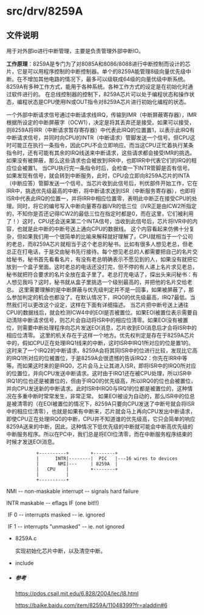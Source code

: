 # src/drv/8259A
## 文件说明

用于对外部io进行中断管理，主要是负责管理外部中断IO。

**工作原理**：8259A是专门为了对8085A和8086/8088进行中断控制而设计的芯片，它是可以用程序控制的中断控制器。单个的8259A能管理8级向量优先级中断。在不增加其他电路的情况下，最多可以级联成64级的向量优级中断系统。8259A有多种工作方式，能用于各种系统。各种工作方式的设定是在初始化时通过软件进行的。 在总线控制器的控制下，8259A芯片可以处于编程状态和操作状态，编程状态是CPU使用IN或OUT指令对8259A芯片进行初始化编程的状态。

一个外部中断请求信号通过中断请求线IRQ，传输到IMR（中断屏蔽寄存器），IMR根据所设定的中断屏蔽字（OCW1），决定是将其丢弃还是接受。如果可以接受，则8259A将IRR（中断请求暂存寄存器）中代表此IRQ的位置置1，以表示此IRQ有中断请求信号，并同时向CPU的INTR（中断请求）管脚发送一个信号。但CPU这时可能正在执行一条指令，因此CPU不会立即响应。而当这CPU正忙着执行某条指令时，还有可能有其余的IRQ线送来中断请求，这些请求都会接受IMR的挑选。如果没有被屏蔽，那么这些请求也会被放到IRR中，也即IRR中代表它们的IRQ的相应位会被置1。
当CPU执行完一条指令时后，会检查一下INTR管脚是否有信号。如果发现有信号，就会转到中断服务，此时，CPU会立即向8259A芯片的INTA（中断应答）管脚发送一个信号。当芯片收到此信号后，判优部件开始工作，它在IRR中，挑选优先级最高的中断，将中断请求送到ISR（中断服务寄存器），也即将ISR中代表此IRQ的位置一，并将IRR中相应位置零，表明此中断正在接受CPU的处理。同时，将它的编号写入中断向量寄存器IVR的低三位（IVR正是由ICW2所指定的，不知你是否还记得ICW2的最低三位在指定时都是0，而在这里，它们被利用了！）这时，CPU还会送来第二个INTA信号，当收到此信号后，芯片将IVR中的内容，也就是此中断的中断号送上通向CPU的数据线。
这个内容看起来仿佛十分复杂，但如果我们用一个很简单的比喻来解释就好理解了。CPU就相当于一个公司的老总，而8259A芯片就相当于这个老总的秘书。比如有很多人想见老总，但老总正在打电话，于是交由秘书先行接待。每个想见老总的人都需要把自己的名片交给秘书，秘书首先看看名片，有没有老总明确表示不愿见到的人，如果没有就把它放到一个盒子里面。这时老总的电话还没打完，但不停的有人递上名片求见老总，秘书就把符合要求的名片全放在盒子里了。老总打完电话了，探出头来问秘书：有人想见我吗？这时，秘书就从盒子里挑选一个级别最高的，并把他的名片交给老总。
这里需要理解的是中断屏蔽与优先级判定并不是一回事，如果被屏蔽了，那么参加判定的机会也都没了。在默认情况下，IRQ0的优先级最高，IRQ7最低。当然我们可以更改这个设定，这样在下面有详细描述。
当芯片把中断号送上通往CPU的数据线后，就会检测ICW4中的EOI是否被置位。如果EOI被置位表示需要自动清除中断请求信号，则芯片会自动将ISR中的相应位清零。如果EOI没有被置位，则需要中断处理程序向芯片发送EOI消息，芯片收到EOI消息后才会将ISR中的相应位清零。
这里的机关存在于这样一个地方。优先权判定是存在于8259A芯片中的，假如CPU正在处理IRQ1线来的中断，这时ISR中IRQ1所对应的位是置1的。这时来了一个IRQ2的中断请求，8259A会将其同ISR中的位进行比较，发现比它高的IRQ1所对应的位被置位，于是8259A会很遗憾的告诉IRQ2：你先在IRR中等等。而如果这时来的是IRQ0，芯片会马上让其进入ISR，即将ISR中的IRQ0所对应的位置位，并向CPU发送中断请求。这时由于IRQ1还在被CPU处理，所以ISR中IRQ1的位也还是被置位的，但由于IRQ0的优先级高，所以IRQ0的位也会被置位，并向CPU发送新的中断请求。此时ISR中IRQ0与IRQ1的位都是被置位的，这种情况在多重中断时常常发生，非常正常。
如果EOI被设为自动的，那么ISR中的位总是被清零的（在EOI被置位的情况下，8259A只要向CPU发送了中断号就会将ISR中的相应位清零），也就是如果有中断来，芯片就会马上再向CPU发出中断请求，即使CPU正在处理IRQ0的中断，CPU并不知道谁的优先级高，它只会简单的响应8259A送来的中断，因此，这种情况下低优先级的中断就可能会中断高优先级的中断服务程序。所以在PC中，我们总是将EOI位清零，而在中断服务程序结束的时候才发送EOI消息。

```
	       +----------+        +--------+
	       |      INTR|--------|  PIC   |---16 wires to devices
	       |       NMI|---     | 8259A  |
	       |   CPU    |        +--------+
	       |          | 
	       +----------+
```

NMI -- non-maskable interrupt -- signals hard failure

INTR maskable -- eflags IF (one bit!!)

​	IF 0 -- interrupts masked -- ie. ignored

​	IF 1 -- interrupts "unmasked" -- ie. not ignored

- 8259A.c

  实现初始化芯片中断，以及清空中断。

- include

  
  
- ##### 参考

  https://pdos.csail.mit.edu/6.828/2004/lec/l8.html

  https://baike.baidu.com/item/8259A/11048399?fr=aladdin#6

